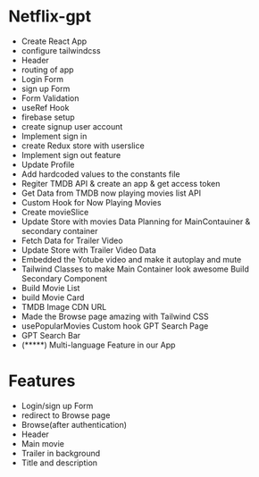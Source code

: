 # Netflix-gpt
 - Create React App
 - configure tailwindcss
 - Header 
 - routing of app
 - Login Form
 - sign up Form 
 - Form Validation
 - useRef Hook
 - firebase setup
 - create signup user account
 - Implement sign in 
 - create Redux store with userslice
 - Implement sign out feature
 - Update Profile
 - Add hardcoded values to the constants file
- Regiter TMDB API & create an app & get access token
- Get Data from TMDB now playing movies list API
- Custom Hook for Now Playing Movies
- Create movieSlice
- Update Store with movies Data
 Planning for MainContauiner & secondary container
- Fetch Data for Trailer Video
- Update Store with Trailer Video Data
- Embedded the Yotube video and make it autoplay and mute
- Tailwind Classes to make Main Container look awesome
 Build Secondary Component
- Build Movie List
- build Movie Card
- TMDB Image CDN URL
- Made the Browse page amazing with Tailwind CSS
- usePopularMovies Custom hook
 GPT Search Page
- GPT Search Bar
- (*****) Multi-language Feature in our App

 
  

 # Features
 - Login/sign up Form
 - redirect to Browse page
 - Browse(after authentication)
  - Header
   - Main movie
   - Trailer in background
   - Title and description 


